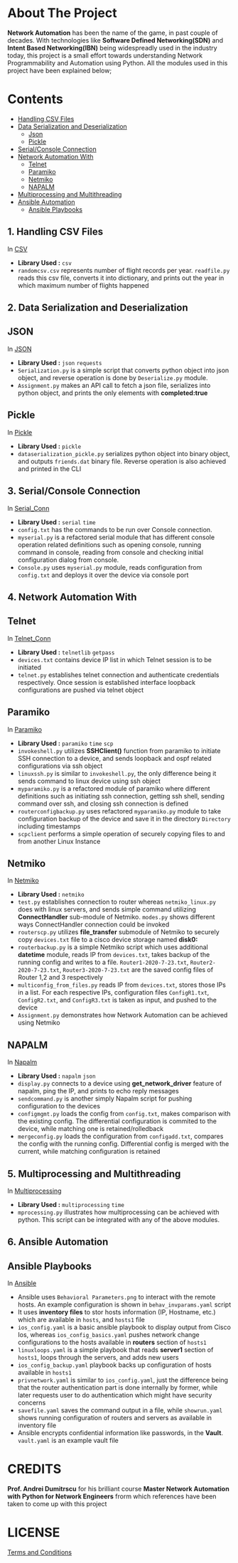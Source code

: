 # About The Project
**Network Automation** has been the name of the game, in past couple of decades. With technologies like **Software Defined Networking(SDN)** and **Intent Based Networking(IBN)** being widespreadly used in the industry today, this project is a small effort towards understanding Network Programmability and Automation using Python. All the modules used in this project have been explained below;

# Contents
* [Handling CSV Files](#1-handling-csv-files)
* [Data Serialization and Deserialization](#2-data-serialization-and-deserialization)
    * [Json](#json)
    * [Pickle](#pickle)
* [Serial/Console Connection](#3-serialconsole-connection)
* [Network Automation With](#4-network-automation-with)
    * [Telnet](#telnet)
    * [Paramiko](#paramiko)
    * [Netmiko](#netmiko)
    * [NAPALM](#napalm)
* [Multiprocessing and Multithreading](#5-multiprocessing-and-multithreading)
* [Ansible Automation](#6-ansible-automation)
    * [Ansible Playbooks](#ansible-playbooks)

## 1. Handling CSV Files
In [CSV](https://github.com/sapkotajeevan/pynetwork-automation/tree/master/CSV)
   * **Library Used :** `csv`
   * `randomcsv.csv` represents number of flight records per year. `readfile.py` reads this csv file, converts it into dictionary, and prints out the year in which maximum number of flights happened

## 2. Data Serialization and Deserialization
## JSON
In [JSON](https://github.com/sapkotajeevan/pynetwork-automation/tree/master/JSON)
   * **Library Used :** `json` `requests`
   * `Serialization.py` is a simple script that converts python object into json object, and reverse operation is done by `Deserialize.py` module.
   * `Assignment.py` makes an API call to fetch a json file, serializes into python object, and prints the only elements with **completed:true**

## Pickle
In [Pickle](https://github.com/sapkotajeevan/pynetwork-automation/tree/master/Pickle)
   * **Library Used :** `pickle`
   * `dataserialization_pickle.py` serializes python object into binary object, and outputs `friends.dat` binary file. Reverse operation is also achieved and printed in the CLI

## 3. Serial/Console Connection
In [Serial_Conn](https://github.com/sapkotajeevan/pynetwork-automation/tree/master/Serial_Conn)
   * **Library Used :** `serial` `time`
   * `config.txt` has the commands to be run over Console connection.
   * `myserial.py` is a refactored serial module that has different console operation related definitions such as opening console, running command in console, reading from console and checking initial configuration dialog from console.
   * `Console.py` uses `myserial.py` module, reads configuration from `config.txt` and deploys it over the device via console port

## 4. Network Automation With
## Telnet
In [Telnet_Conn](https://github.com/sapkotajeevan/pynetwork-automation/tree/master/Telnet_Conn)
   * **Library Used :** `telnetlib` `getpass`
   * `devices.txt` contains device IP list in which Telnet session is to be initiated
   * `telnet.py` establishes telnet connection and authenticate credentials respectively. Once session is established interface loopback configurations are pushed via telnet object

## Paramiko
In [Paramiko](https://github.com/sapkotajeevan/pynetwork-automation/tree/master/Paramiko)
   * **Library Used :** `paramiko` `time` `scp`
   * `invokeshell.py` utilizes **SSHClient()** function from paramiko to initiate SSH connection to a device, and sends loopback and ospf related configurations via ssh object
   * `linuxssh.py` is similar to `invokeshell.py`, the only difference being it sends command to linux device using ssh object
   * `myparamiko.py` is a refactored module of paramiko where different definitions such as initiating ssh connection, getting ssh shell, sending command over ssh, and closing ssh connection is defined
   * `routerconfigbackup.py` uses refactored `myparamiko.py` module to take configuration backup of the device and save it in the directory `Directory` including timestamps
   * `scpclient` performs a simple operation of securely copying files to and from another Linux Instance

## Netmiko
In [Netmiko](https://github.com/sapkotajeevan/pynetwork-automation/tree/master/Netmiko)
   * **Library Used :** `netmiko`
   * `test.py` establishes connection to router whereas `netmiko_linux.py` does with linux servers, and sends simple command utilizing **ConnectHandler** sub-module of Netmiko. `modes.py` shows different ways ConnectHandler connection could be invoked
   * `routerscp.py` utilizes **file_transfer** submodule of Netmiko to securely copy `devices.txt` file to a cisco device storage named **disk0:**
   * `routerbackup.py` is a simple Netmiko script which uses additional **datetime** module, reads IP from `devices.txt`, takes backup of the running config and writes to a file. `Router1-2020-7-23.txt`, `Router2-2020-7-23.txt`, `Router3-2020-7-23.txt` are the saved config files of Router 1,2 and 3 respectively
   *  `multiconfig_from_files.py` reads IP from `devices.txt`, stores those IPs in a list. For each respective IPs, configuration files `ConfigR1.txt`, `ConfigR2.txt`, and `ConfigR3.txt` is taken as input, and pushed to the device
   *  `Assignment.py` demonstrates how Network Automation can be achieved using Netmiko

## NAPALM
In [Napalm](https://github.com/sapkotajeevan/pynetwork-automation/tree/master/Napalm)
   * **Library Used :** `napalm` `json`
   * `display.py` connects to a device using **get_network_driver** feature of napalm, ping the IP, and prints to echo reply messages
   * `sendcommand.py` is another simply Napalm script for pushing configuration to the devices
   * `configmgmt.py` loads the config from `config.txt`, makes comparison with the existing config. The differential configuration is commited to the device, while matching one is retained/rolledback
   * `mergeconfig.py` loads the configuration from `configadd.txt`, compares the config with the running config. Differential config is merged with the current, while matching configuration is retained
   
## 5. Multiprocessing and Multithreading
In [Multiprocessing](https://github.com/sapkotajeevan/pynetwork-automation/tree/master/Multiprocessing)
   * **Library Used :** `multiprocessing` `time`
   * `mprocessing.py` illustrates how multiprocessing can be achieved with python. This script can be integrated with any of the above modules.

## 6. Ansible Automation
## Ansible Playbooks
In [Ansible](https://github.com/sapkotajeevan/pynetwork-automation/tree/master/Ansible)
   * Ansible uses `Behavioral Parameters.png` to interact with the remote hosts. An example configuration is shown in `behav_invparams.yaml` script
   * It uses **inventory files** to stor hosts information (IP, Hostname, etc.) which are available in `hosts`, and `hosts1` file
   * `ios_config.yaml` is a basic ansible playbook to display output from Cisco Ios, whereas `ios_config_basics.yaml` pushes network change configurations to the hosts available in **routers** section of `hosts1`
   * `linuxloops.yaml` is a simple playbook that reads **server1** section of `hosts1`, loops through the servers, and adds new users
   * `ios_config_backup.yaml` playbook backs up configuration of hosts available in `hosts1`
   * `privnetwork.yaml` is similar to `ios_config.yaml`, just the difference being that the router authentication part is done internally by former, while later requests user to do authentication which might have security concerns
   * `savefile.yaml` saves the command output in a file, while `showrun.yaml` shows running configuration of routers and servers as available in inventory file
   * Ansible encrypts confidential information like passwords, in the **Vault**. `vault.yaml` is an example vault file


# CREDITS
**Prof. Andrei Dumitrscu** for his brilliant course **Master Network Automation with Python for Network Engineers** frorm which references have been taken to come up with this project

# LICENSE
[Terms and Conditions](https://github.com/sapkotajeevan/pynetwork-automation/blob/master/LICENSE)
